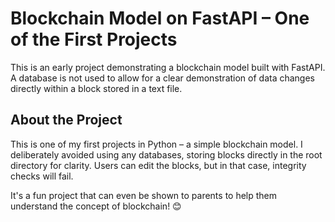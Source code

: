 # Blockchain Model on FastAPI – One of the First Projects

This is an early project demonstrating a blockchain model built with FastAPI. A database is not used to allow for a clear demonstration of data changes directly within a block stored in a text file.

## About the Project

This is one of my first projects in Python – a simple blockchain model. I deliberately avoided using any databases, storing blocks directly in the root directory for clarity. Users can edit the blocks, but in that case, integrity checks will fail. 

It's a fun project that can even be shown to parents to help them understand the concept of blockchain! 😊
